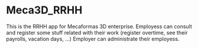 # Meca3D_RRHH
This is the RRHH app for Mecaformas 3D enterprise. 
Employess can consult and register some stuff related with their work (register overtime, see their payrolls, vacation days, ...) 
Employer can administrate their employess.